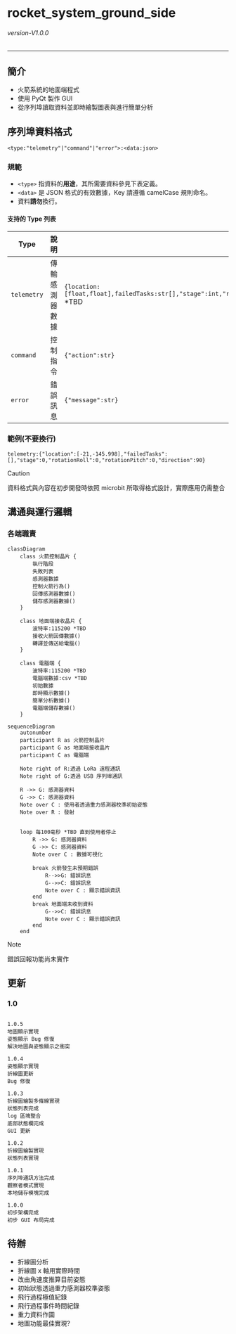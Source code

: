 # rocket_system_ground_side
###### *version-V1.0.0* 
---
## 簡介
- 火箭系統的地面端程式
- 使用 PyQt 製作 GUI
- 從序列埠讀取資料並即時繪製圖表與進行簡單分析
 
## 序列埠資料格式
```
<type:"telemetry"|"command"|"error">:<data:json>
```
### 規範
- `<type>` 指資料的**用途**，其所需要資料參見下表定義。
- `<data>` 是 JSON 格式的有效數據，Key 請遵循 camelCase 規則命名。
- 資料**請勿**換行。

#### 支持的 Type 列表
| Type         | 說明                        | data 格式 |
|-------------|---------------------------|---------------|
| `telemetry` | 傳輸感測器數據 | `{location:[float,float],failedTasks:str[],"stage":int,"rotationRoll":float,"rotationPitch":float,"direction":float}` *TBD|
| `command`   | 控制指令                  | `{"action":str}` |
| `error`   | 錯誤訊息               | `{"message":str}` |

### 範例(不要換行)
``` 
telemetry:{"location":[-21,-145.998],"failedTasks":[],"stage":0,"rotationRoll":0,"rotationPitch":0,"direction":90}
```

> [!CAUTION]
> 資料格式與內容在初步開發時依照 microbit 所取得格式設計，實際應用仍需整合
>

## 溝通與運行邏輯
### 各端職責
``` mermaid
classDiagram
    class 火箭控制晶片 {
        執行階段
        失敗列表
        感測器數據
        控制火箭行為()
        回傳感測器數據()
        儲存感測器數據()
    }

    class 地面端接收晶片 {
        波特率:115200 *TBD
        接收火箭回傳數據()
        轉譯並傳送給電腦()
    }

    class 電腦端 {
        波特率:115200 *TBD
        電腦端數據:csv *TBD
        初始數據
        即時顯示數據()
        簡單分析數據()
        電腦端儲存數據()
    }
```

``` mermaid
sequenceDiagram
    autonumber
    participant R as 火箭控制晶片
    participant G as 地面端接收晶片
    participant C as 電腦端

    Note right of R:透過 LoRa 遠程通訊 
    Note right of G:透過 USB 序列埠通訊 

    R ->> G: 感測器資料
    G ->> C: 感測器資料
    Note over C : 使用者透過重力感測器校準初始姿態
    Note over R : 發射


    loop 每100毫秒 *TBD 直到使用者停止
        R ->> G: 感測器資料
        G ->> C: 感測器資料
        Note over C : 數據可視化

        break 火箭發生未預期錯誤
            R-->>G: 錯誤訊息
            G-->>C: 錯誤訊息
            Note over C : 顯示錯誤資訊
        end
        break 地面端未收到資料
            G-->>C: 錯誤訊息
            Note over C : 顯示錯誤資訊
        end
    end

```

> [!NOTE]  
> 錯誤回報功能尚未實作
>


## 更新
### 1.0
```

1.0.5
地圖顯示實現
姿態顯示 Bug 修復
解決地圖與姿態顯示之衝突

1.0.4
姿態顯示實現
折線圖更新
Bug 修復

1.0.3
折線圖繪製多條線實現
狀態列表完成
log 區塊整合
底部狀態欄完成
GUI 更新 

1.0.2
折線圖繪製實現
狀態列表實現

1.0.1
序列埠通訊方法完成
觀察者模式實現
本地儲存模塊完成

1.0.0
初步架構完成
初步 GUI 布局完成

```

## 待辦
- 折線圖分析
- 折線圖 x 軸用實際時間
- 改由角速度推算目前姿態
- 初始狀態透過重力感測器校準姿態
- 飛行過程極值紀錄
- 飛行過程事件時間紀錄
- 重力資料作圖
- 地圖功能最佳實現?

